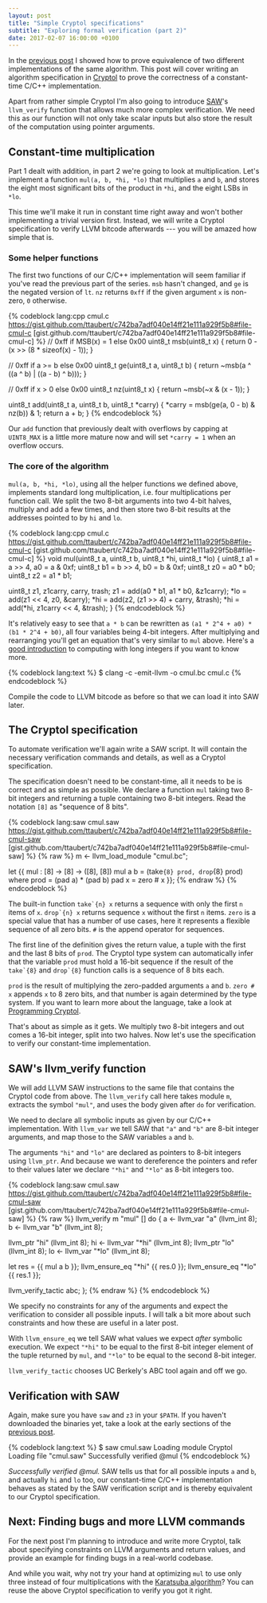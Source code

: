 ```yaml
---
layout: post
title: "Simple Cryptol specifications"
subtitle: "Exploring formal verification (part 2)"
date: 2017-02-07 16:00:00 +0100
---
```


In the [previous post](/blog/2017/01/equivalence-proofs-with-saw/) I showed how to prove equivalence of two different implementations of the same algorithm. This post will cover writing an algorithm specification in [Cryptol](http://cryptol.net/) to prove the correctness of a constant-time C/C++ implementation.

Apart from rather simple Cryptol I'm also going to introduce [SAW](http://saw.galois.com/)'s `llvm_verify` function that allows much more complex verification. We need this as our function will not only take scalar inputs but also store the result of the computation using pointer arguments.

## Constant-time multiplication

Part 1 dealt with addition, in part 2 we're going to look at multiplication. Let's implement a function `mul(a, b, *hi, *lo)` that multiplies `a` and `b`, and stores the eight most significant bits of the product in `*hi`, and the eight LSBs in `*lo`.

This time we'll make it run in constant time right away and won't bother implementing a trivial version first. Instead, we will write a Cryptol specification to verify LLVM bitcode afterwards --- you will be amazed how simple that is.

### Some helper functions

The first two functions of our C/C++ implementation will seem familiar if you've read the previous part of the series. `msb` hasn't changed, and `ge` is the negated version of `lt`. `nz` returns `0xff` if the given argument `x` is non-zero, `0` otherwise.

{% codeblock lang:cpp cmul.c https://gist.github.com/ttaubert/c742ba7adf040e14ff21e111a929f5b8#file-cmul-c [gist.github.com/ttaubert/c742ba7adf040e14ff21e111a929f5b8#file-cmul-c] %}
// 0xff if MSB(x) = 1 else 0x00
uint8_t msb(uint8_t x) {
  return 0 - (x >> (8 * sizeof(x) - 1));
}

// 0xff if a >= b else 0x00
uint8_t ge(uint8_t a, uint8_t b) {
  return ~msb(a ^ ((a ^ b) | ((a - b) ^ b)));
}

// 0xff if x > 0 else 0x00
uint8_t nz(uint8_t x) {
  return ~msb(~x & (x - 1));
}

uint8_t add(uint8_t a, uint8_t b, uint8_t *carry) {
  *carry = msb(ge(a, 0 - b) & nz(b)) & 1;
  return a + b;
}
{% endcodeblock %}

Our `add` function that previously dealt with overflows by capping at `UINT8_MAX` is a little more mature now and will set `*carry = 1` when an overflow occurs.

### The core of the algorithm

`mul(a, b, *hi, *lo)`, using all the helper functions we defined above, implements standard long multiplication, i.e. four multiplications per function call. We split the two 8-bit arguments into two 4-bit halves, multiply and add a few times, and then store two 8-bit results at the addresses pointed to by `hi` and `lo`.

{% codeblock lang:cpp cmul.c https://gist.github.com/ttaubert/c742ba7adf040e14ff21e111a929f5b8#file-cmul-c [gist.github.com/ttaubert/c742ba7adf040e14ff21e111a929f5b8#file-cmul-c] %}
void mul(uint8_t a, uint8_t b, uint8_t *hi, uint8_t *lo) {
  uint8_t a1 = a >> 4, a0 = a & 0xf;
  uint8_t b1 = b >> 4, b0 = b & 0xf;
  uint8_t z0 = a0 * b0;
  uint8_t z2 = a1 * b1;

  uint8_t z1, z1carry, carry, trash;
  z1 = add(a0 * b1, a1 * b0, &z1carry);
  *lo = add(z1 << 4, z0, &carry);
  *hi = add(z2, (z1 >> 4) + carry, &trash);
  *hi = add(*hi, z1carry << 4, &trash);
}
{% endcodeblock %}

It's relatively easy to see that `a * b` can be rewritten as `(a1 * 2^4 + a0) * (b1 * 2^4 + b0)`, all four variables being 4-bit integers. After multiplying and rearranging you'll get an equation that's very similar to `mul` above. Here's a [good introduction](http://people.mpi-inf.mpg.de/~mehlhorn/ftp/chapter2A-en.pdf) to computing with long integers if you want to know more.

{% codeblock lang:text %}
$ clang -c -emit-llvm -o cmul.bc cmul.c
{% endcodeblock %}

Compile the code to LLVM bitcode as before so that we can load it into SAW later.

## The Cryptol specification

To automate verification we'll again write a SAW script. It will contain the necessary verification commands and details, as well as a Cryptol specification.

The specification doesn't need to be constant-time, all it needs to be is correct and as simple as possible. We declare a function `mul` taking two 8-bit integers and returning a tuple containing two 8-bit integers. Read the notation `[8]` as "sequence of 8 bits".

{% codeblock lang:saw cmul.saw https://gist.github.com/ttaubert/c742ba7adf040e14ff21e111a929f5b8#file-cmul-saw [gist.github.com/ttaubert/c742ba7adf040e14ff21e111a929f5b8#file-cmul-saw] %}
{% raw %}
m <- llvm_load_module "cmul.bc";

let {{
  mul : [8] -> [8] -> ([8], [8])
  mul a b = (take`{8} prod, drop`{8} prod)
      where prod = (pad a) * (pad b)
            pad x = zero # x
}};
{% endraw %}
{% endcodeblock %}

The built-in function ``take`{n} x`` returns a sequence with only the first `n` items of `x`. ``drop`{n} x`` returns sequence `x` without the first `n` items. `zero` is a special value that has a number of use cases, here it represents a flexible sequence of all zero bits. `#` is the append operator for sequences.

The first line of the definition gives the return value, a tuple with the first and the last 8 bits of `prod`. The Cryptol type system can automatically infer that the variable `prod` must hold a 16-bit sequence if the result of the ``take`{8}`` and ``drop`{8}`` function calls is a sequence of 8 bits each.

`prod` is the result of multiplying the zero-padded arguments `a` and `b`. `zero # x` appends `x` to 8 zero bits, and that number is again determined by the type system. If you want to learn more about the language, take a look at [Programming Cryptol](http://www.cryptol.net/files/ProgrammingCryptol.pdf).

That's about as simple as it gets. We multiply two 8-bit integers and out comes a 16-bit integer, split into two halves. Now let's use the specification to verify our constant-time implementation.

## SAW's llvm_verify function

We will add LLVM SAW instructions to the same file that contains the Cryptol code from above. The `llvm_verify` call here takes module `m`, extracts the symbol `"mul"`, and uses the body given after `do` for verification.

We need to declare all symbolic inputs as given by our C/C++ implementation. With `llvm_var` we tell SAW that `"a"` and `"b"` are 8-bit integer arguments, and map those to the SAW variables `a` and `b`.

The arguments `"hi"` and `"lo"` are declared as pointers to 8-bit integers using `llvm_ptr`. And because we want to dereference the pointers and refer to their values later we declare `"*hi"` and `"*lo"` as 8-bit integers too.

{% codeblock lang:saw cmul.saw https://gist.github.com/ttaubert/c742ba7adf040e14ff21e111a929f5b8#file-cmul-saw [gist.github.com/ttaubert/c742ba7adf040e14ff21e111a929f5b8#file-cmul-saw] %}
{% raw %}
llvm_verify m "mul" [] do {
  a <- llvm_var "a" (llvm_int 8);
  b <- llvm_var "b" (llvm_int 8);

  llvm_ptr "hi" (llvm_int 8);
  hi <- llvm_var "*hi" (llvm_int 8);
  llvm_ptr "lo" (llvm_int 8);
  lo <- llvm_var "*lo" (llvm_int 8);

  let res = {{ mul a b }};
  llvm_ensure_eq "*hi" {{ res.0 }};
  llvm_ensure_eq "*lo" {{ res.1 }};

  llvm_verify_tactic abc;
};
{% endraw %}
{% endcodeblock %}

We specify no constraints for any of the arguments and expect the verification to consider all possible inputs. I will talk a bit more about such constraints and how these are useful in a later post.

With `llvm_ensure_eq` we tell SAW what values we expect *after* symbolic execution. We expect `"*hi"` to be equal to the first 8-bit integer element of the tuple returned by `mul`, and `"*lo"` to be equal to the second 8-bit integer.

`llvm_verify_tactic` chooses UC Berkely's ABC tool again and off we go.

## Verification with SAW

Again, make sure you have `saw` and `z3` in your `$PATH`. If you haven't downloaded the binaries yet, take a look at the early sections of the [previous post](/blog/2017/01/equivalence-proofs-with-saw/).

{% codeblock lang:text %}
$ saw cmul.saw
Loading module Cryptol
Loading file "cmul.saw"
Successfully verified @mul
{% endcodeblock %}

*Successfully verified @mul.* SAW tells us that for all possible inputs `a` and `b`, and actually `hi` and `lo` too, our constant-time C/C++ implementation behaves as stated by the SAW verification script and is thereby equivalent to our Cryptol specification.

## Next: Finding bugs and more LLVM commands

For the next post I'm planning to introduce and write more Cryptol, talk about specifying constraints on LLVM arguments and return values, and provide an example for finding bugs in a real-world codebase.

And while you wait, why not try your hand at optimizing `mul` to use only three instead of four multiplications with the [Karatsuba algorithm](https://en.wikipedia.org/wiki/Karatsuba_algorithm)? You can reuse the above Cryptol specification to verify you got it right.

